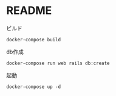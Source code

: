 # README

ビルド
```
docker-compose build
```

db作成
```
docker-compose run web rails db:create
```

起動
```
docker-compose up -d
```


